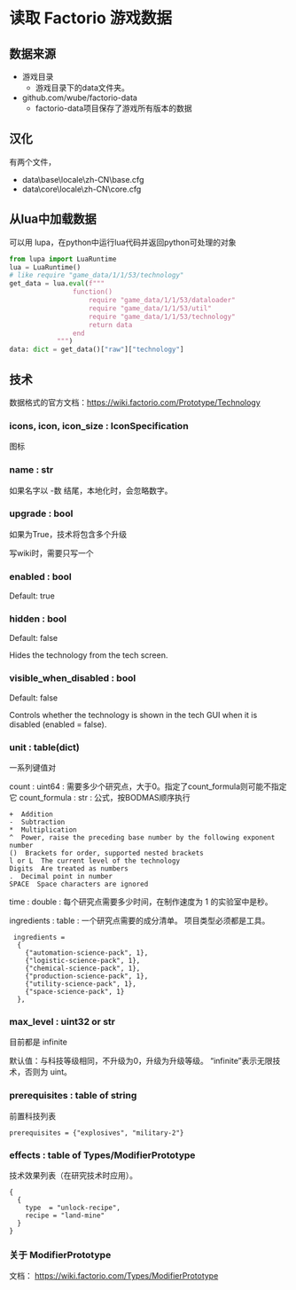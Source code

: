 
# 读取 Factorio 游戏数据

## 数据来源

- 游戏目录
  * 游戏目录下的data文件夹。
- github.com/wube/factorio-data
  * factorio-data项目保存了游戏所有版本的数据

## 汉化

有两个文件，
* data\base\locale\zh-CN\base.cfg
* data\core\locale\zh-CN\core.cfg

## 从lua中加载数据

可以用 lupa，在python中运行lua代码并返回python可处理的对象

```python
from lupa import LuaRuntime
lua = LuaRuntime()
# like require "game_data/1/1/53/technology"
get_data = lua.eval(f"""
                function()
                    require "game_data/1/1/53/dataloader"
                    require "game_data/1/1/53/util"
                    require "game_data/1/1/53/technology"
                    return data
                end
            """)
data: dict = get_data()["raw"]["technology"]
```

## 技术

数据格式的官方文档：https://wiki.factorio.com/Prototype/Technology

### icons, icon, icon_size : IconSpecification

图标

### name : str

如果名字以 -数 结尾，本地化时，会忽略数字。

### upgrade : bool

如果为True，技术将包含多个升级

写wiki时，需要只写一个

### enabled : bool

Default: true

### hidden : bool

Default: false

Hides the technology from the tech screen.

### visible_when_disabled : bool

Default: false

Controls whether the technology is shown in the tech GUI when it is disabled (enabled = false).

### unit : table(dict)

一系列键值对

count : uint64 : 需要多少个研究点，大于0。指定了count_formula则可能不指定它
count_formula : str : 公式，按BODMAS顺序执行
    
    +  Addition
    -  Subtraction
    *  Multiplication
    ^  Power, raise the preceding base number by the following exponent number
    ()  Brackets for order, supported nested brackets
    l or L  The current level of the technology
    Digits  Are treated as numbers
    .  Decimal point in number
    SPACE  Space characters are ignored

time : double : 每个研究点需要多少时间，在制作速度为 1 的实验室中是秒。

ingredients : table :  一个研究点需要的成分清单。 项目类型必须都是工具。

     ingredients =
      {
        {"automation-science-pack", 1},
        {"logistic-science-pack", 1},
        {"chemical-science-pack", 1},
        {"production-science-pack", 1},
        {"utility-science-pack", 1},
        {"space-science-pack", 1}
      },



### max_level : uint32 or str 

目前都是 infinite

默认值：与科技等级相同，不升级为0，升级为升级等级。
“infinite”表示无限技术，否则为 uint。


### prerequisites : table of string
    
前置科技列表

    prerequisites = {"explosives", "military-2"}

### effects : table of Types/ModifierPrototype

技术效果列表（在研究技术时应用）。

    {
      {
        type  = "unlock-recipe",
        recipe = "land-mine"
      }
    }

### 关于 ModifierPrototype

文档： https://wiki.factorio.com/Types/ModifierPrototype




